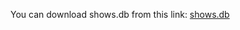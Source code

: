 You can download shows.db from this link: [shows.db](https://cdn.cs50.net/2019/fall/lectures/7/src7/shows.db)
